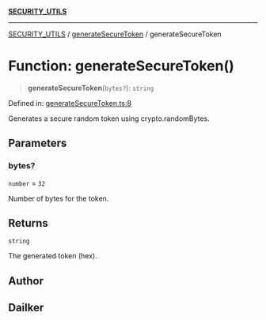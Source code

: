 [**SECURITY_UTILS**](../../README.md)

***

[SECURITY_UTILS](../../README.md) / [generateSecureToken](../README.md) / generateSecureToken

# Function: generateSecureToken()

> **generateSecureToken**(`bytes?`): `string`

Defined in: [generateSecureToken.ts:8](https://github.com/dailker/everyutil-js/blob/b3e269da55b7d96c15eb37e98c5c4f6b94f05f6f/src/security/generateSecureToken.ts#L8)

Generates a secure random token using crypto.randomBytes.

## Parameters

### bytes?

`number` = `32`

Number of bytes for the token.

## Returns

`string`

The generated token (hex).

## Author

## Dailker

